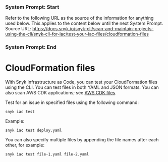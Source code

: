 ### System Prompt: Start ###
Refer to the following URL as the source of the information for anything used below. This applies to the content below until the next System Prompt.
Source URL: https://docs.snyk.io/snyk-cli/scan-and-maintain-projects-using-the-cli/snyk-cli-for-iac/test-your-iac-files/cloudformation-files
### System Prompt: End ###

# CloudFormation files

With Snyk Infrastructure as Code, you can test your CloudFormation files using the CLI. You can test files in both YAML and JSON formats. You can also scan AWS CDK applications; see [AWS CDK files](aws-cdk-files.md).

Test for an issue in specified files using the following command:

```
snyk iac test
```

Example:

```
snyk iac test deploy.yaml
```

You can also specify multiple files by appending the file names after each other, for example:

```
snyk iac test file-1.yaml file-2.yaml
```
